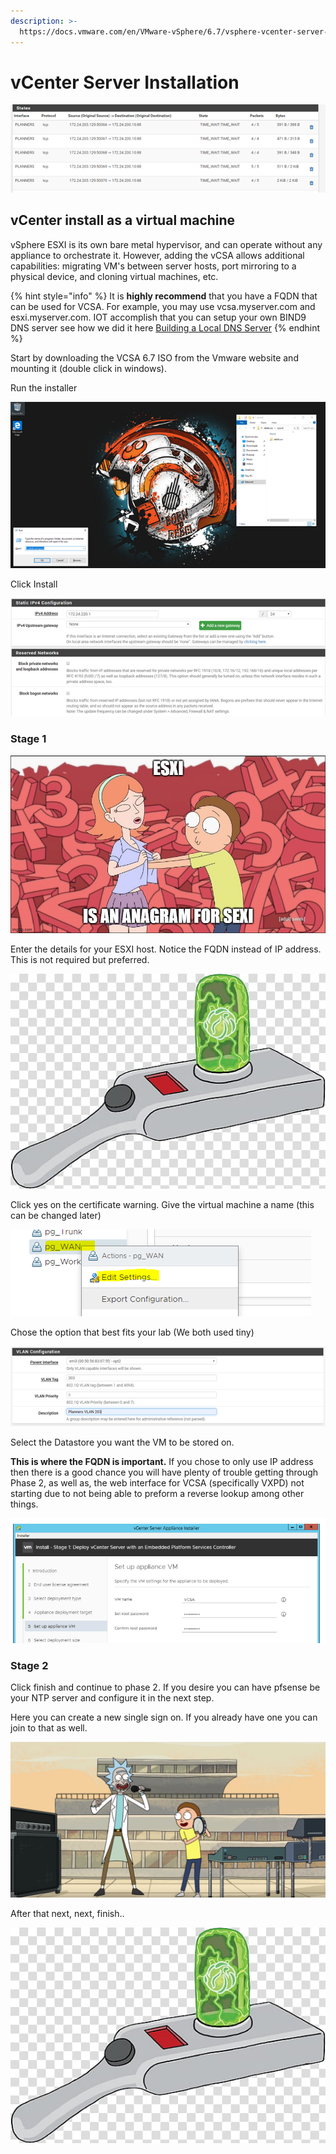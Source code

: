 ```yaml
---
description: >-
  https://docs.vmware.com/en/VMware-vSphere/6.7/vsphere-vcenter-server-67-installation-guide.pdf
---
```


# vCenter Server Installation



![](../../.gitbook/assets/image%20%2816%29.png)

## vCenter install as a virtual machine

vSphere ESXI is its own bare metal hypervisor, and can operate without any appliance to orchestrate it. However, adding the vCSA allows additional capabilities: migrating VM's between server hosts, port mirroring to a physical device, and cloning virtual machines, etc.

{% hint style="info" %}
It is **highly recommend** that you have a FQDN that can be used for VCSA. For example, you may use vcsa.myserver.com and esxi.myserver.com. IOT accomplish that you can setup your own BIND9 DNS server see how we did it here [Building a Local DNS Server](../building-a-local-dns-server.md)
{% endhint %}

Start by downloading the VCSA 6.7 ISO from the Vmware website and mounting it \(double click in windows\).

Run the installer 

![](../../.gitbook/assets/image%20%2824%29.png)

Click Install 

![](../../.gitbook/assets/image%20%2818%29.png)

### **Stage 1**

![](../../.gitbook/assets/image%20%2814%29.png)

Enter the details for your ESXI host. Notice the FQDN instead of IP address. This is not required but preferred. 

![](../../.gitbook/assets/image%20%2825%29.png)

Click yes on the certificate warning. Give the virtual machine a name \(this can be changed later\)

![](../../.gitbook/assets/image%20%2849%29.png)

Chose the option that best fits your lab \(We both used tiny\)

![](../../.gitbook/assets/image%20%2833%29.png)

Select the Datastore you want the VM to be stored on.

**This is where the FQDN is important.** If you chose to only use IP address then there is a good chance you will have plenty of trouble getting through Phase 2, as well as, the web interface for VCSA \(specifically VXPD\) not starting due to not being able to preform a reverse lookup among other things. 

![](../../.gitbook/assets/image%20%2842%29.png)

### Stage 2

Click finish and continue to phase 2. If you desire you can have pfsense be your NTP server and configure it in the next step. 

Here you can create a new single sign on. If you already have one you can join to that as well.

![](../../.gitbook/assets/image%20%284%29.png)

After that next, next, finish.. 

![](../../.gitbook/assets/image%20%2856%29.png)

